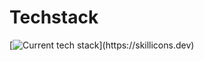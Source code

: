 # Techstack

[![Current tech stack](https://skillicons.dev/icons?i=react,nextjs,typescript,tailwindcss,)](https://skillicons.dev)
